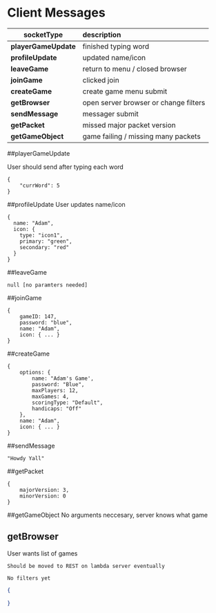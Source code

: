 # Client Messages
| socketType | description |
| ---------- | :---------- |
| **playerGameUpdate** | finished typing word|
| **profileUpdate**| updated name/icon|
| **leaveGame** | return to menu / closed browser |
| **joinGame** | clicked join |
| **createGame** | create game menu submit |
| **getBrowser**| open server browser or change filters|
| **sendMessage** | messager submit |
| **getPacket** | missed major packet version |
| **getGameObject** | game failing / missing many packets |


##playerGameUpdate

User should send after typing each word

```
{
    "currWord": 5
}
```

##profileUpdate
User updates name/icon
```
{
  name: "Adam",
  icon: {
    type: "icon1",
    primary: "green",
    secondary: "red"
  }
} 
```

##leaveGame
```
null [no paramters needed]
```
##joinGame
```
{
    gameID: 147,
    password: "blue",
    name: "Adam",
    icon: { ... }
}
```
##createGame
```
{
    options: {
        name: "Adam's Game',
        password: "Blue",
        maxPlayers: 12,
        maxGames: 4,
        scoringType: "Default",
        handicaps: "Off"
    },
    name: "Adam",
    icon: { ... }
}
 ```
##sendMessage
```
"Howdy Yall"
```
##getPacket
```
{
    majorVersion: 3,
    minorVersion: 0
}
```
##getGameObject
No arguments neccesary, server knows what game
## getBrowser
User wants list of games

`Should be moved to REST on lambda server eventually`

`No filters yet`
```json 
{
    
}
```


